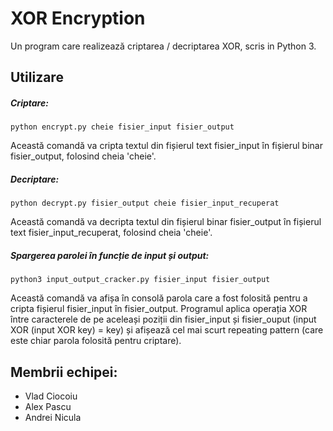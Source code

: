 # XOR Encryption

Un program care realizează criptarea / decriptarea XOR, scris in Python 3.

## Utilizare
##### Criptare:
```
python encrypt.py cheie fisier_input fisier_output
```
Această comandă va cripta textul din fișierul text fisier_input în fișierul binar fisier_output, folosind cheia 'cheie'.

##### Decriptare:
```
python decrypt.py fisier_output cheie fisier_input_recuperat
```
Această comandă va decripta textul din fișierul binar fisier_output în fișierul text fisier_input_recuperat, folosind cheia 'cheie'.

##### Spargerea parolei în funcție de input și output:
```
python3 input_output_cracker.py fisier_input fisier_output
```
Această comandă va afișa în consolă parola care a fost folosită pentru a cripta fișierul fisier_input în fisier_output. Programul aplica operația XOR între caracterele de pe aceleași poziții din fisier_input și fisier_ouput (input XOR (input XOR key) = key) și afișează cel mai scurt repeating pattern (care este chiar parola folosită pentru criptare).

## Membrii echipei:
* Vlad Ciocoiu
* Alex Pascu
* Andrei Nicula
